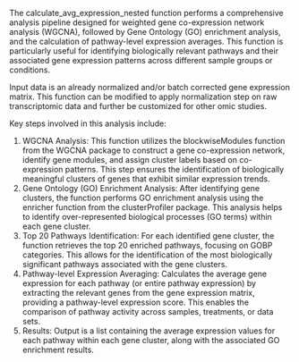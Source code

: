 The calculate_avg_expression_nested function performs a comprehensive analysis pipeline
designed for weighted gene co-expression network analysis (WGCNA), followed by 
Gene Ontology (GO) enrichment analysis, and the calculation of pathway-level expression
averages. This function is particularly useful for identifying biologically relevant pathways
and their associated gene expression patterns across different sample groups or conditions.

Input data is an already normalized and/or batch corrected gene expression matrix. This function can be modified to apply normalization step on raw transcriptomic data and further be customized for other omic studies. 

Key steps involved in this analysis include:
1. WGCNA Analysis: This function utilizes the blockwiseModules function from the WGCNA package
   to construct a gene co-expression network, identify gene modules, and assign cluster labels
   based on co-expression patterns. This step ensures the identification of biologically
   meaningful clusters of genes that exhibit similar expression trends. 
2. Gene Ontology (GO) Enrichment Analysis: After identifying gene clusters, the function performs GO enrichment analysis using the enricher function from the clusterProfiler package. This analysis
helps to identify over-represented biological processes (GO terms) within each gene cluster.
3. Top 20 Pathways Identification: For each identified gene cluster, the function retrieves the top
   20 enriched pathways, focusing on GOBP categories. This allows for the identification of the most
   biologically significant pathways associated with the gene clusters.
4. Pathway-level Expression Averaging: Calculates the average gene expression for each pathway
   (or entire pathway expression) by extracting the relevant genes from the gene expression matrix,
   providing a pathway-level expression score. This enables the comparison of pathway activity
   across samples, treatments, or data sets.
5. Results: Output is a list containing the average expression values for each pathway within each gene cluster, along with the associated GO enrichment results.
